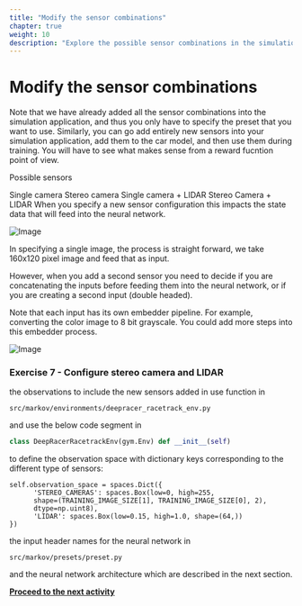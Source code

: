 ```yaml
---
title: "Modify the sensor combinations"
chapter: true
weight: 10
description: "Explore the possible sensor combinations in the simulation application."
---
```


# Modify the sensor combinations

Note that we have already added all the sensor combinations into the simulation application, and thus you only have to specify the preset that you want to use. Similarly, you can go add entirely new sensors into your simulation application, add them to the car model, and then use them during training. You will have to see what makes sense from a reward fucntion point of view.

Possible sensors

Single camera
Stereo camera
Single camera + LIDAR
Stereo Camera + LIDAR
When you specify a new sensor configuration this impacts the state data that will feed into the neural network.

![Image](/images/400workshop/networkinput.png)

In specifying a single image, the process is straight forward, we take 160x120 pixel image and feed that as input.

However, when you add a second sensor you need to decide if you are concatenating the inputs before feeding them into the neural network, or if you are creating a second input (double headed).

Note that each input has its own embedder pipeline. For example, converting the color image to 8 bit grayscale. You could add more steps into this embedder process.

![Image](/images/400workshop/inputembedder.png)

### Exercise 7 - Configure stereo camera and LIDAR



the observations to include the new sensors added in use function in 

`src/markov/environments/deepracer_racetrack_env.py`

and use the below code segment in 

```python
class DeepRacerRacetrackEnv(gym.Env) def __init__(self) 
```
to define the observation space with dictionary keys corresponding to the different type of sensors:
```
self.observation_space = spaces.Dict({
      'STEREO_CAMERAS': spaces.Box(low=0, high=255,
      shape=(TRAINING_IMAGE_SIZE[1], TRAINING_IMAGE_SIZE[0], 2),
      dtype=np.uint8),
      'LIDAR': spaces.Box(low=0.15, high=1.0, shape=(64,))
})
```
the input header names for the neural network in 

`src/markov/presets/preset.py`

 and the neural network architecture which are described in the next section.

**[Proceed to the next activity](../modifyneuralnetwork/)**

